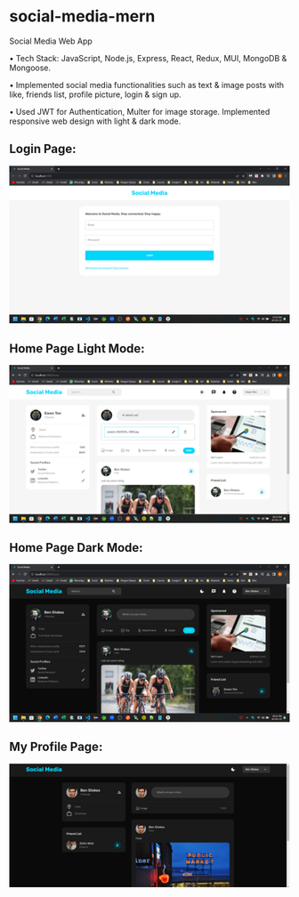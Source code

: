 # social-media-mern

Social Media Web App

• Tech Stack: JavaScript, Node.js, Express, React, Redux, MUI, MongoDB & Mongoose.

• Implemented social media functionalities such as text & image posts with like, friends list, profile picture, login & sign up.

• Used JWT for Authentication, Multer for image storage. Implemented responsive web design with light & dark mode.

## Login Page:

![Login Page](https://github.com/bbazwalt/social-media-mern/blob/main/screenshots/login-page.png)

## Home Page Light Mode:

![Home Page Light Mode](https://github.com/bbazwalt/social-media-mern/blob/main/screenshots/home-page-light-mode.png)

## Home Page Dark Mode:

![Home Page Dark Mode](https://github.com/bbazwalt/social-media-mern/blob/main/screenshots/home-page-dark-mode.png)

## My Profile Page:

![My Profile Page](https://github.com/bbazwalt/social-media-mern/blob/main/screenshots/my-profile-page.png)
